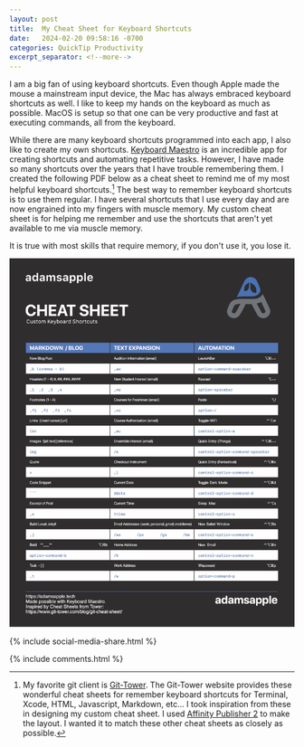 ```yaml
---
layout: post
title:  My Cheat Sheet for Keyboard Shortcuts
date:   2024-02-20 09:58:16 -0700
categories: QuickTip Productivity
excerpt_separator: <!--more-->
---
```


I am a big fan of using keyboard shortcuts. Even though Apple made the mouse a mainstream input device, the Mac has always embraced keyboard shortcuts as well. I like to keep my hands on the keyboard as much as possible. MacOS is setup so that one can be very productive and fast at executing commands, all from the keyboard. <!--more-->

While there are many keyboard shortcuts programmed into each app, I also like to create my own shortcuts. [Keyboard Maestro](https://www.keyboardmaestro.com/main/) is an incredible app for creating shortcuts and automating repetitive tasks. However, I have made so many shortcuts over the years that I have trouble remembering them. I created the following PDF below as a cheat sheet to remind me of my most helpful keyboard shortcuts.[^1] The best way to remember keyboard shortcuts is to use them regular. I have several shortcuts that I use every day and are now engrained into my fingers with muscle memory. My custom cheat sheet is for helping me remember and use the shortcuts that aren't yet available to me via muscle memory. 

It is true with most skills that require memory, if you don't use it, you lose it. 

![Custom Cheat Sheet][image-1]

[image-1]: /assets/Cheat-Sheet-Adam-Image.jpg

[^1]:  My favorite git client is [Git-Tower](https://www.git-tower.com/mac). The Git-Tower website provides these wonderful cheat sheets for remember keyboard shortcuts for Terminal, Xcode, HTML, Javascript, Markdown, etc... I took inspiration from these in designing my custom cheat sheet. I used [Affinity Publisher 2](https://affinity.serif.com/en-us/publisher/) to make the layout. I wanted it to match these other cheat sheets as closely as possible. 


{% include social-media-share.html %}

{% include comments.html %}